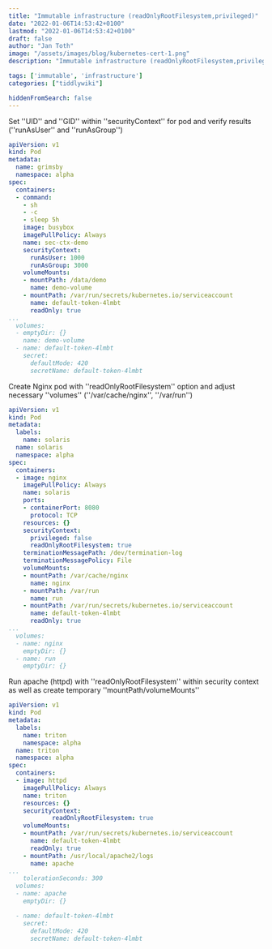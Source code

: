 ```yaml
---
title: "Immutable infrastructure (readOnlyRootFilesystem,privileged)"
date: "2022-01-06T14:53:42+0100"
lastmod: "2022-01-06T14:53:42+0100"
draft: false
author: "Jan Toth"
image: "/assets/images/blog/kubernetes-cert-1.png"
description: "Immutable infrastructure (readOnlyRootFilesystem,privileged)"

tags: ['immutable', 'infrastructure']
categories: ["tiddlywiki"]

hiddenFromSearch: false
---
```


Set ''UID'' and ''GID'' within ''securityContext'' for pod and verify results (''runAsUser'' and ''runAsGroup'')

```yaml
apiVersion: v1
kind: Pod
metadata:
  name: grimsby
  namespace: alpha
spec:
  containers:
  - command:
    - sh
    - -c
    - sleep 5h
    image: busybox
    imagePullPolicy: Always
    name: sec-ctx-demo
    securityContext:
      runAsUser: 1000
      runAsGroup: 3000
    volumeMounts:
    - mountPath: /data/demo
      name: demo-volume
    - mountPath: /var/run/secrets/kubernetes.io/serviceaccount
      name: default-token-4lmbt
      readOnly: true
...
  volumes:
  - emptyDir: {}
    name: demo-volume
  - name: default-token-4lmbt
    secret:
      defaultMode: 420
      secretName: default-token-4lmbt
```


Create Nginx pod with ''readOnlyRootFilesystem'' option and adjust necessary ''volumes'' (''/var/cache/nginx'', ''/var/run'')

```yaml
apiVersion: v1
kind: Pod
metadata:
  labels:
    name: solaris
  name: solaris
  namespace: alpha
spec:
  containers:
  - image: nginx
    imagePullPolicy: Always
    name: solaris
    ports:
    - containerPort: 8080
      protocol: TCP
    resources: {}
    securityContext:
      privileged: false
      readOnlyRootFilesystem: true
    terminationMessagePath: /dev/termination-log
    terminationMessagePolicy: File
    volumeMounts:
    - mountPath: /var/cache/nginx
      name: nginx
    - mountPath: /var/run
      name: run
    - mountPath: /var/run/secrets/kubernetes.io/serviceaccount
      name: default-token-4lmbt
      readOnly: true
...
  volumes:
  - name: nginx
    emptyDir: {}
  - name: run
    emptyDir: {}

```

Run apache (httpd) with ''readOnlyRootFilesystem'' within security context as well as create temporary ''mountPath/volumeMounts''

```yaml
apiVersion: v1
kind: Pod
metadata:
  labels:
    name: triton
    namespace: alpha
  name: triton
  namespace: alpha
spec:
  containers:
  - image: httpd
    imagePullPolicy: Always
    name: triton
    resources: {}
    securityContext:
            readOnlyRootFilesystem: true
    volumeMounts:
    - mountPath: /var/run/secrets/kubernetes.io/serviceaccount
      name: default-token-4lmbt
      readOnly: true
    - mountPath: /usr/local/apache2/logs
      name: apache
...
    tolerationSeconds: 300
  volumes:
  - name: apache
    emptyDir: {}

  - name: default-token-4lmbt
    secret:
      defaultMode: 420
      secretName: default-token-4lmbt
```
